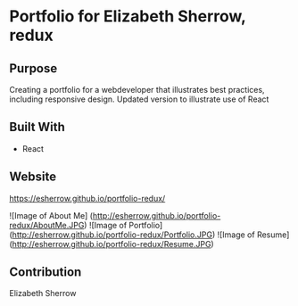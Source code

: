 # Portfolio for Elizabeth Sherrow, redux

## Purpose
Creating a portfolio for a webdeveloper that illustrates best practices, including responsive design.  Updated version to illustrate use of React

## Built With
*  React

## Website
https://esherrow.github.io/portfolio-redux/

![Image of About Me] (http://esherrow.github.io/portfolio-redux/AboutMe.JPG)
![Image of Portfolio] (http://esherrow.github.io/portfolio-redux/Portfolio.JPG)
![Image of Resume] (http://esherrow.github.io/portfolio-redux/Resume.JPG)


## Contribution
Elizabeth Sherrow
